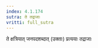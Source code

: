 ```yaml
---
index: 4.1.174
sutra: ते तद्राजाः
vritti: full_sutra
---
```


ते क्षत्रियात् जनपदशब्दात् (उक्ताः) प्रत्ययाः तद्राजाः 